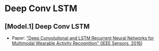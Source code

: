 # Deep Conv LSTM

## [Model.1] Deep Conv LSTM

- Paper: ["Deep Convolutional and LSTM Recurrent Neural Networks for Multimodal Wearable Activity Recognition" (IEEE Sensors, 2016)](https://www.mdpi.com/1424-8220/16/1/115)
